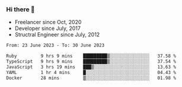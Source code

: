 ### Hi there 👋

- Freelancer since Oct, 2020
- Developer since July, 2017
- Structral Engineer since July, 2012

<!--START_SECTION:waka-->

```txt
From: 23 June 2023 - To: 30 June 2023

Ruby         9 hrs 9 mins    █████████▒░░░░░░░░░░░░░░░   37.58 %
TypeScript   9 hrs 9 mins    █████████▒░░░░░░░░░░░░░░░   37.54 %
JavaScript   3 hrs 19 mins   ███▒░░░░░░░░░░░░░░░░░░░░░   13.63 %
YAML         1 hr 4 mins     █░░░░░░░░░░░░░░░░░░░░░░░░   04.43 %
Docker       28 mins         ▒░░░░░░░░░░░░░░░░░░░░░░░░   01.98 %
```

<!--END_SECTION:waka-->
